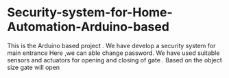 # Security-system-for-Home-Automation-Arduino-based
This is the Arduino based project . We have develop a security system for main entrance Here ,we can able change password.  We have used suitable sensors and actuators for opening and closing of gate . Based on the object size gate will open
